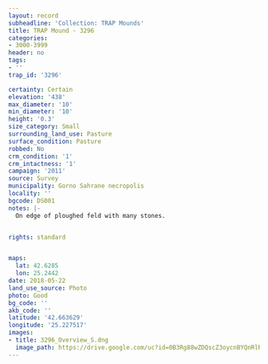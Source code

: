 ```yaml
---
layout: record
subheadline: 'Collection: TRAP Mounds'
title: TRAP Mound - 3296
categories:
- 3000-3999
header: no
tags:
- ''
trap_id: '3296'

certainty: Certain
elevation: '438'
max_diameter: '10'
min_diameter: '10'
height: '0.3'
size_category: Small
surrounding_land_use: Pasture
surface_condition: Pasture
robbed: No
crm_condition: '1'
crm_intactness: '1'
campaign: '2011'
source: Survey
municipality: Gorno Sahrane necropolis
locality: ''
bgcode: DS001
notes: |-
  On edge of ploughed feld with many stones.


rights: standard


maps:
  lat: 42.6285
  lon: 25.2442
date: 2018-05-22
land_use_source: Photo
photo: Good
bg_code: ''
akb_code: ''
latitude: '42.663629'
longitude: '25.227517'
images:
- title: 3296_Overview_S.dng
  image_path: https://drive.google.com/uc?id=0B3Rg88wZDQscZ3oycnBYQnRlRk0
---
```

